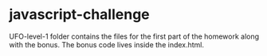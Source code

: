# javascript-challenge

UFO-level-1 folder contains the files for the first part of the homework along with the bonus. The bonus code lives inside the index.html. 

